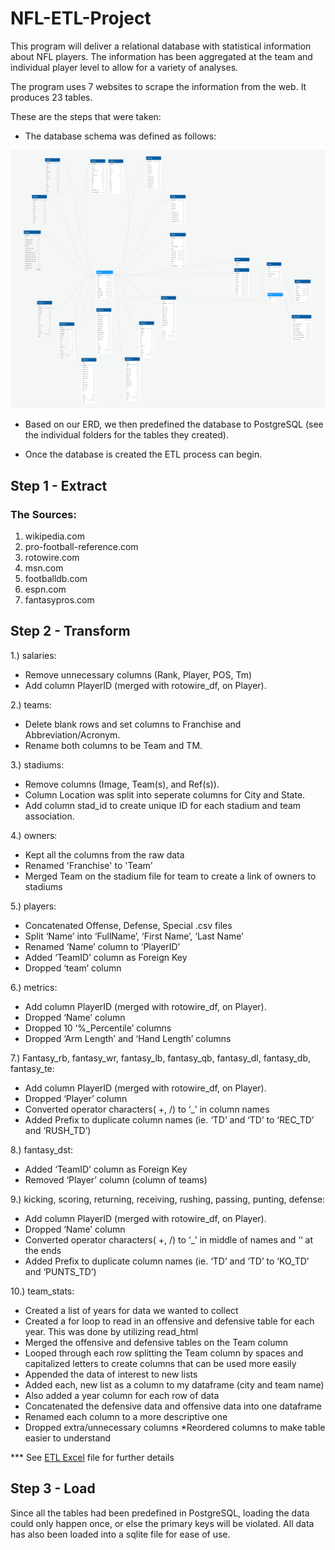 # NFL-ETL-Project 
This program will deliver a relational database with statistical information about NFL players. The information has been aggregated at the team and individual player level to allow for a variety of analyses.

The program uses 7 websites to scrape the information from the web. It produces 23 tables.

These are the steps that were taken:
* The database schema was defined as follows:

![Schema](Resources/Images/DatabaseDiagram.png)

* Based on our ERD, we then predefined the database to PostgreSQL (see the individual folders for the tables they created).

* Once the database is created the ETL process can begin.


## Step 1 - Extract

### The Sources:

1. wikipedia.com
2. pro-football-reference.com
3. rotowire.com
4. msn.com
5. footballdb.com
6. espn.com
7. fantasypros.com

## Step 2 - Transform

1.) salaries:
* Remove unnecessary columns (Rank, Player, POS, Tm)
* Add column PlayerID (merged with rotowire_df, on Player).
    
2.) teams:
* Delete blank rows and set columns to Franchise and Abbreviation/Acronym.
* Rename both columns to be Team and TM.

3.) stadiums:
* Remove columns (Image, Team(s), and Ref(s)). 
* Column Location was split into seperate columns for City and State.
* Add column stad_id to create unique ID for each stadium and team association.

4.) owners: 
* Kept all the columns from the raw data
* Renamed 'Franchise' to 'Team'
* Merged Team on the stadium file for team to create a link of owners to stadiums

5.) players:
* Concatenated Offense, Defense, Special .csv files
* Split ‘Name’ into ‘FullName’, ‘First Name’, ‘Last Name’
* Renamed ‘Name’ column to ‘PlayerID’
* Added ‘TeamID’ column as Foreign Key
* Dropped ‘team’ column

6.) metrics:
* Add column PlayerID (merged with rotowire_df, on Player).
* Dropped ‘Name’ column
* Dropped 10 ‘%_Percentile’ columns
* Dropped ‘Arm Length’ and ‘Hand Length’ columns

7.) Fantasy_rb, fantasy_wr, fantasy_lb, fantasy_qb, fantasy_dl, fantasy_db, fantasy_te:
* Add column PlayerID (merged with rotowire_df, on Player).
*  Dropped ‘Player’ column
* Converted operator characters( +, /) to ‘_’ in column names
* Added Prefix to duplicate column names (ie. ‘TD’ and ‘TD’ to ‘REC_TD’ and ‘RUSH_TD’)

8.) fantasy_dst:
* Added ‘TeamID’ column as Foreign Key
* Removed ‘Player’ column (column of teams)

9.)  kicking, scoring, returning, receiving, rushing, passing, punting, defense:
* Add column PlayerID (merged with rotowire_df, on Player).
* Dropped ‘Name’ column
* Converted operator characters( +, /) to ‘_’ in middle of names and ‘‘ at the ends
* Added Prefix to duplicate column names (ie. ‘TD’ and ‘TD’ to ‘KO_TD’ and ‘PUNTS_TD’)

10.) team_stats:
* Created a list of years for data we wanted to collect
* Created a for loop to read in an offensive and defensive table for each year. This was done by utilizing read_html
* Merged the offensive and defensive tables on the Team column
* Looped through each row splitting the Team column by spaces and capitalized letters to create columns that can be used more easily
* Appended the data of interest to new lists
* Added each, new list as a column to my dataframe (city and team name)
* Also added a year column for each row of data
* Concatenated the defensive data and offensive data into one dataframe
* Renamed each column to a more descriptive one
* Dropped extra/unnecessary columns
*Reordered columns to make table easier to understand

*** See [ETL Excel](Rescources/ETL-Full_Picture.xlsx) file for further details
    
## Step 3 - Load

Since all the tables had been predefined in PostgreSQL, loading the data could only happen once, or else the primary keys will be violated. All data has also been loaded into a sqlite file for ease of use.

    


